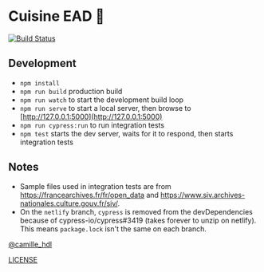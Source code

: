 # Cuisine EAD 🍲
[![Build Status](https://travis-ci.org/camille-hdl/cuisine-ead.svg?branch=master)](https://travis-ci.org/camille-hdl/cuisine-ead) 


## Development

* `npm install`
* `npm run build` production build
* `npm run watch` to start the development build loop
* `npm run serve` to start a local server, then browse to [http://127.0.0.1:5000](http://127.0.0.1:5000)
* `npm run cypress:run` to run integration tests
* `npm test` starts the dev server, waits for it to respond, then starts integration tests

## Notes

* Sample files used in integration tests are from https://francearchives.fr/fr/open_data and https://www.siv.archives-nationales.culture.gouv.fr/siv/.
* On the `netlify` branch, `cypress` is removed from the devDependencies because of cypress-io/cypress#3419 (takes forever to unzip on netlify). This means `package.lock` isn't the same on each branch.


[@camille_hdl](https://twitter.com/camille_hdl)


[LICENSE](LICENSE)